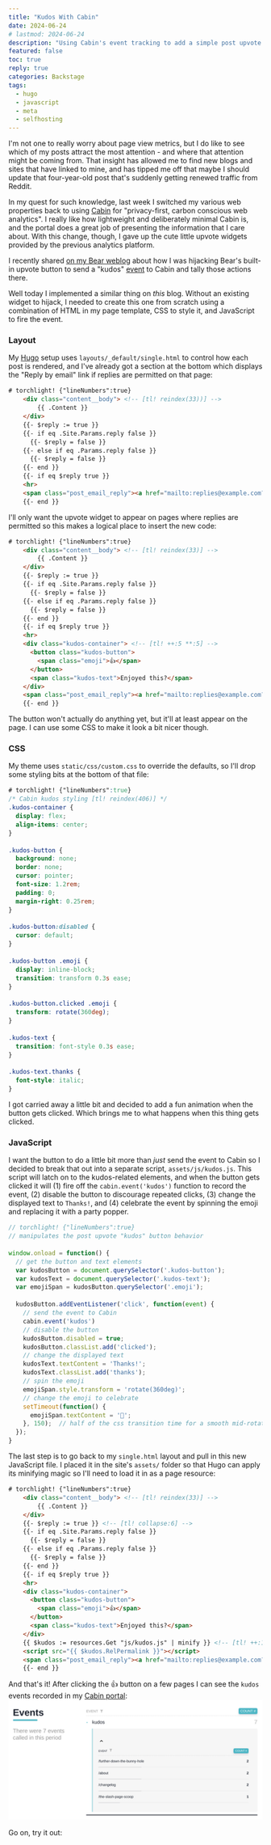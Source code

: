 ```yaml
---
title: "Kudos With Cabin"
date: 2024-06-24
# lastmod: 2024-06-24
description: "Using Cabin's event tracking to add a simple post upvote widget to my Hugo site."
featured: false
toc: true
reply: true
categories: Backstage
tags:
  - hugo
  - javascript
  - meta
  - selfhosting
---
```


I'm not one to really worry about page view metrics, but I do like to see which of my posts attract the most attention - and where that attention might be coming from. That insight has allowed me to find new blogs and sites that have linked to mine, and has tipped me off that maybe I should update that four-year-old post that's suddenly getting renewed traffic from Reddit.

In my quest for such knowledge, last week I switched my various web properties back to using [Cabin](https://withcabin.com/) for "privacy-first, carbon conscious web analytics". I really like how lightweight and deliberately minimal Cabin is, and the portal does a great job of presenting the information that I care about. With this change, though, I gave up the cute little upvote widgets provided by the previous analytics platform.

I recently shared [on my Bear weblog](https://blog.jbowdre.lol/tracking-bear-upvotes-from-my-cabin/) about how I was hijacking Bear's built-in upvote button to send a "kudos" [event](https://docs.withcabin.com/events.html) to Cabin and tally those actions there.

Well today I implemented a similar thing on *this* blog. Without an existing widget to hijack, I needed to create this one from scratch using a combination of HTML in my page template, CSS to style it, and JavaScript to fire the event.

### Layout

My [Hugo](https://gohugo.io/) setup uses `layouts/_default/single.html` to control how each post is rendered, and I've already got a section at the bottom which displays the "Reply by email" link if replies are permitted on that page:



```html
# torchlight! {"lineNumbers":true}
    <div class="content__body"> <!-- [tl! reindex(33))] -->
        {{ .Content }}
    </div>
    {{- $reply := true }}
    {{- if eq .Site.Params.reply false }}
      {{- $reply = false }}
    {{- else if eq .Params.reply false }}
      {{- $reply = false }}
    {{- end }}
    {{- if eq $reply true }}
    <hr>
    <span class="post_email_reply"><a href="mailto:replies@example.com?Subject=Re: {{ .Title }}">📧 Reply by email</a></span>
    {{- end }}
```

I'll only want the upvote widget to appear on pages where replies are permitted so this makes a logical place to insert the new code:

```html
# torchlight! {"lineNumbers":true}
    <div class="content__body"> <!-- [tl! reindex(33)] -->
        {{ .Content }}
    </div>
    {{- $reply := true }}
    {{- if eq .Site.Params.reply false }}
      {{- $reply = false }}
    {{- else if eq .Params.reply false }}
      {{- $reply = false }}
    {{- end }}
    {{- if eq $reply true }}
    <hr>
    <div class="kudos-container"> <!-- [tl! ++:5 **:5] -->
      <button class="kudos-button">
        <span class="emoji">👍</span>
      </button>
      <span class="kudos-text">Enjoyed this?</span>
    </div>
    <span class="post_email_reply"><a href="mailto:replies@example.com?Subject=Re: {{ .Title }}">📧 Reply by email</a></span>
    {{- end }}
```

The button won't actually do anything yet, but it'll at least appear on the page. I can use some CSS to make it look a bit nicer though.

### CSS

My theme uses `static/css/custom.css` to override the defaults, so I'll drop some styling bits at the bottom of that file:

```css
# torchlight! {"lineNumbers":true}
/* Cabin kudos styling [tl! reindex(406)] */
.kudos-container {
  display: flex;
  align-items: center;
}

.kudos-button {
  background: none;
  border: none;
  cursor: pointer;
  font-size: 1.2rem;
  padding: 0;
  margin-right: 0.25rem;
}

.kudos-button:disabled {
  cursor: default;
}

.kudos-button .emoji {
  display: inline-block;
  transition: transform 0.3s ease;
}

.kudos-button.clicked .emoji {
  transform: rotate(360deg);
}

.kudos-text {
  transition: font-style 0.3s ease;
}

.kudos-text.thanks {
  font-style: italic;
}
```

I got carried away a little bit and decided to add a fun animation when the button gets clicked. Which brings me to what happens when this thing gets clicked.

### JavaScript

I want the button to do a little bit more than *just* send the event to Cabin so I decided to break that out into a separate script, `assets/js/kudos.js`. This script will latch on to the kudos-related elements, and when the button gets clicked it will (1) fire off the `cabin.event('kudos')` function to record the event, (2) disable the button to discourage repeated clicks, (3) change the displayed text to `Thanks!`, and (4) celebrate the event by spinning the emoji and replacing it with a party popper.

```javascript
// torchlight! {"lineNumbers":true}
// manipulates the post upvote "kudos" button behavior

window.onload = function() {
  // get the button and text elements
  var kudosButton = document.querySelector('.kudos-button');
  var kudosText = document.querySelector('.kudos-text');
  var emojiSpan = kudosButton.querySelector('.emoji');

  kudosButton.addEventListener('click', function(event) {
    // send the event to Cabin
    cabin.event('kudos')
    // disable the button
    kudosButton.disabled = true;
    kudosButton.classList.add('clicked');
    // change the displayed text
    kudosText.textContent = 'Thanks!';
    kudosText.classList.add('thanks');
    // spin the emoji
    emojiSpan.style.transform = 'rotate(360deg)';
    // change the emoji to celebrate
    setTimeout(function() {
      emojiSpan.textContent = '🎉';
    }, 150);  // half of the css transition time for a smooth mid-rotation change
  });
}
```

The last step is to go back to my `single.html` layout and pull in this new JavaScript file. I placed it in the site's `assets/` folder so that Hugo can apply its minifying magic so I'll need to load it in as a page resource:

```html
# torchlight! {"lineNumbers":true}
    <div class="content__body"> <!-- [tl! reindex(33)] -->
        {{ .Content }}
    </div>
    {{- $reply := true }} <!-- [tl! collapse:6] -->
    {{- if eq .Site.Params.reply false }}
      {{- $reply = false }}
    {{- else if eq .Params.reply false }}
      {{- $reply = false }}
    {{- end }}
    {{- if eq $reply true }}
    <hr>
    <div class="kudos-container">
      <button class="kudos-button">
        <span class="emoji">👍</span>
      </button>
      <span class="kudos-text">Enjoyed this?</span>
    </div>
    {{ $kudos := resources.Get "js/kudos.js" | minify }} <!-- [tl! ++:1 **:1] -->
    <script src="{{ $kudos.RelPermalink }}"></script>
    <span class="post_email_reply"><a href="mailto:replies@example.com?Subject=Re: {{ .Title }}">📧 Reply by email</a></span>
    {{- end }}
```

And that's it! After clicking the 👍 button on a few pages I can see the `kudos` events recorded in my [Cabin portal](https://l.runtimeterror.dev/rterror-stats):
![A few hits against the 'kudos' event](kudos-in-cabin.png)


Go on, try it out: